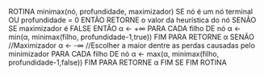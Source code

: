 ROTINA minimax(nó, profundidade, maximizador)
    SE nó é um nó terminal OU profundidade = 0 ENTÃO
        RETORNE o valor da heurística do nó
    SENÃO SE maximizador é FALSE ENTÃO
        α ← +∞
            PARA CADA filho DE nó
            α ← min(α, minimax(filho, profundidade-1,true))
        FIM PARA
        RETORNE α
    SENÃO
        //Maximizador
        α ← -∞
        //Escolher a maior dentre as perdas causadas pelo minimizador
        PARA CADA filho DE nó
            α ← max(α, minimax(filho, profundidade-1,false))
        FIM PARA
        RETORNE α
    FIM SE
FIM ROTINA
